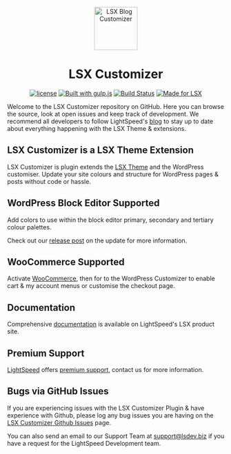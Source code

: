<p align="center"><a target="_blank" href="https://lsx.lsdev.biz/"><img width="100px;" src="https://lsx.lsdev.biz/wp-content/uploads/2019/03/Customizer.svg" alt="LSX Blog Customizer"></a>
</p>
<h1 align="center">LSX Customizer</h1>

<p align="center">
	<a href="https://www.gnu.org/licenses/gpl-3.0.en.html"><img src="https://poser.pugx.org/woocommerce/woocommerce/license" alt="license"></a> 
    <a href="http://gulpjs.com/"><img src="https://img.shields.io/badge/built%20with-gulp.js-green.svg" alt="Built with gulp.js"></a> 
    <a href="https://travis-ci.org/lightspeeddevelopment/lsx-customizer/"><img src="https://travis-ci.org/lightspeeddevelopment/lsx-customizer.svg?branch=master" alt="Build Status"></a>
    <a href="https://www.lsdev.biz/lsx/"><img src="https://www.lsdev.biz/lsx/wp-content/uploads/2019/06/Designed-for-LSX-Theme-blue.png" alt="Made for LSX"></a>
</p>

Welcome to the LSX Customizer repository on GitHub. Here you can browse the source, look at open issues and keep track of development. We recommend all developers to follow LightSpeed's [blog](https://lsdev.biz/blog/) to stay up to date about everything happening with the LSX Theme & extensions.

## LSX Customizer is a LSX Theme Extension

LSX Customizer is plugin extends the [LSX Theme](https://lsdev.biz/lsx/) and the WordPress customiser. Update your site colours and structure for WordPress pages & posts without code or hassle.

## WordPress Block Editor Supported

Add colors to use within the block editor primary, secondary and tertiary colour palettes.

Check out our [release post](https://www.lsdev.biz/lsx-blocks-available-on-wordpress-org/) on the update for more information.

## WooCommerce Supported

Activate [WooCommerce](https://woocommerce.com/), then for to the WordPress Customizer to enable cart & my account menus or customise the checkout page.

## Documentation 

Comprehensive [documentation](https://www.lsdev.biz/lsx/documentation/lsx-extensions/lsx-customiser/) is available on LightSpeed's LSX product site.

## Premium Support

[LightSpeed](https://www.lsdev.biz/) offers [premium support](https://www.lsdev.biz/contact/), contact us for more information.

## Bugs via GitHub Issues

If you are experiencing issues with the LSX Customizer Plugin & have experience with Github, please log any bug issues you are having on the [LSX Customizer Github Issues](https://github.com/lightspeeddevelopment/lsx-customizer/issues/) page.

You can also send an email to our Support Team at [support@lsdev.biz](mailto:support@lsdev.biz) if you have a request for the LightSpeed Development team.
